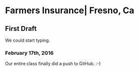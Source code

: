 # Farmers Insurance| Fresno, Ca
## First Draft
<p>We could start typing.</p>

### February 17th, 2016
<p>Our entire class finally did a push to GitHub. :-) </p>